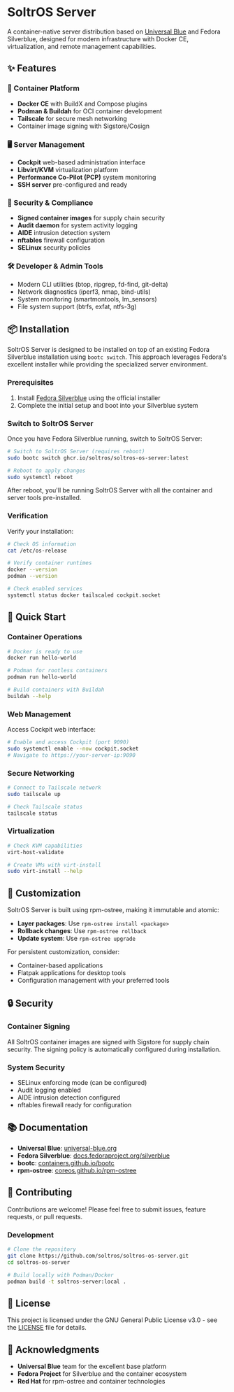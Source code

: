 # SoltrOS Server

A container-native server distribution based on [Universal Blue](https://universal-blue.org/) and Fedora Silverblue, designed for modern infrastructure with Docker CE, virtualization, and remote management capabilities.

## ✨ Features

### 🐳 Container Platform
- **Docker CE** with BuildX and Compose plugins
- **Podman & Buildah** for OCI container development
- **Tailscale** for secure mesh networking
- Container image signing with Sigstore/Cosign

### 🖥️ Server Management
- **Cockpit** web-based administration interface
- **Libvirt/KVM** virtualization platform
- **Performance Co-Pilot (PCP)** system monitoring
- **SSH server** pre-configured and ready

### 🔐 Security & Compliance
- **Signed container images** for supply chain security
- **Audit daemon** for system activity logging
- **AIDE** intrusion detection system
- **nftables** firewall configuration
- **SELinux** security policies

### 🛠️ Developer & Admin Tools
- Modern CLI utilities (btop, ripgrep, fd-find, git-delta)
- Network diagnostics (iperf3, nmap, bind-utils)
- System monitoring (smartmontools, lm_sensors)
- File system support (btrfs, exfat, ntfs-3g)

## 📦 Installation

SoltrOS Server is designed to be installed on top of an existing Fedora Silverblue installation using `bootc switch`. This approach leverages Fedora's excellent installer while providing the specialized server environment.

### Prerequisites
1. Install [Fedora Silverblue](https://fedoraproject.org/silverblue/) using the official installer
2. Complete the initial setup and boot into your Silverblue system

### Switch to SoltrOS Server
Once you have Fedora Silverblue running, switch to SoltrOS Server:

```bash
# Switch to SoltrOS Server (requires reboot)
sudo bootc switch ghcr.io/soltros/soltros-os-server:latest

# Reboot to apply changes
sudo systemctl reboot
```

After reboot, you'll be running SoltrOS Server with all the container and server tools pre-installed.

### Verification
Verify your installation:

```bash
# Check OS information
cat /etc/os-release

# Verify container runtimes
docker --version
podman --version

# Check enabled services
systemctl status docker tailscaled cockpit.socket
```

## 🚀 Quick Start

### Container Operations
```bash
# Docker is ready to use
docker run hello-world

# Podman for rootless containers
podman run hello-world

# Build containers with Buildah
buildah --help
```

### Web Management
Access Cockpit web interface:
```bash
# Enable and access Cockpit (port 9090)
sudo systemctl enable --now cockpit.socket
# Navigate to https://your-server-ip:9090
```

### Secure Networking
```bash
# Connect to Tailscale network
sudo tailscale up

# Check Tailscale status
tailscale status
```

### Virtualization
```bash
# Check KVM capabilities
virt-host-validate

# Create VMs with virt-install
sudo virt-install --help
```

## 🔧 Customization

SoltrOS Server is built using rpm-ostree, making it immutable and atomic:

- **Layer packages**: Use `rpm-ostree install <package>`
- **Rollback changes**: Use `rpm-ostree rollback`
- **Update system**: Use `rpm-ostree upgrade`

For persistent customization, consider:
- Container-based applications
- Flatpak applications for desktop tools
- Configuration management with your preferred tools

## 🔒 Security

### Container Signing
All SoltrOS container images are signed with Sigstore for supply chain security. The signing policy is automatically configured during installation.

### System Security
- SELinux enforcing mode (can be configured)
- Audit logging enabled
- AIDE intrusion detection configured
- nftables firewall ready for configuration

## 📚 Documentation

- **Universal Blue**: [universal-blue.org](https://universal-blue.org/)
- **Fedora Silverblue**: [docs.fedoraproject.org/silverblue](https://docs.fedoraproject.org/en-US/fedora-silverblue/)
- **bootc**: [containers.github.io/bootc](https://containers.github.io/bootc/)
- **rpm-ostree**: [coreos.github.io/rpm-ostree](https://coreos.github.io/rpm-ostree/)

## 🤝 Contributing

Contributions are welcome! Please feel free to submit issues, feature requests, or pull requests.

### Development
```bash
# Clone the repository
git clone https://github.com/soltros/soltros-os-server.git
cd soltros-os-server

# Build locally with Podman/Docker
podman build -t soltros-server:local .
```

## 📄 License

This project is licensed under the GNU General Public License v3.0 - see the [LICENSE](LICENSE) file for details.

## 🙏 Acknowledgments

- **Universal Blue** team for the excellent base platform
- **Fedora Project** for Silverblue and the container ecosystem
- **Red Hat** for rpm-ostree and container technologies